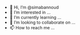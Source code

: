 - 👋 Hi, I’m @simabannoud
- 👀 I’m interested in ...
- 🌱 I’m currently learning ...
- 💞️ I’m looking to collaborate on ...
- 📫 How to reach me ...

<!---
simabannoud/simabannoud is a ✨ special ✨ repository because its `README.md` (this file) appears on your GitHub profile.
You can click the Preview link to take a look at your changes.
--->
